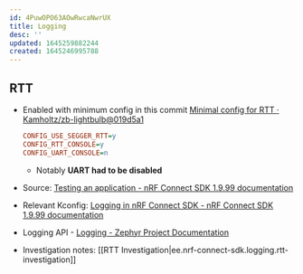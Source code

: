 ```yaml
---
id: 4PuwOPO63AOwRwcaNwrUX
title: Logging
desc: ''
updated: 1645259882244
created: 1645246995788
---
```


## RTT

- Enabled with minimum config in this commit [Minimal config for RTT · Kamholtz/zb-lightbulb@019d5a1](https://github.com/Kamholtz/zb-lightbulb/commit/019d5a1a003afaa8745cb9480884b6c23e0c9b26)

  ```ini
  CONFIG_USE_SEGGER_RTT=y
  CONFIG_RTT_CONSOLE=y
  CONFIG_UART_CONSOLE=n
  ```

  - Notably **UART had to be disabled**

- Source: [Testing an application - nRF Connect SDK 1.9.99 documentation](https://developer.nordicsemi.com/nRF_Connect_SDK/doc/latest/nrf/gs_testing.html#how-to-use-rtt)

- Relevant Kconfig: [Logging in nRF Connect SDK - nRF Connect SDK 1.9.99 documentation](https://developer.nordicsemi.com/nRF_Connect_SDK/doc/latest/nrf/ug_logging.html#rtt)

- Logging API - [Logging - Zephyr Project Documentation](https://developer.nordicsemi.com/nRF_Connect_SDK/doc/latest/zephyr/reference/logging/index.html#logging-api)

- Investigation notes: [[RTT Investigation|ee.nrf-connect-sdk.logging.rtt-investigation]]


